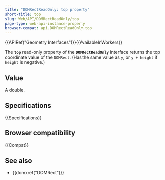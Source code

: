 ```yaml
---
title: "DOMRectReadOnly: top property"
short-title: top
slug: Web/API/DOMRectReadOnly/top
page-type: web-api-instance-property
browser-compat: api.DOMRectReadOnly.top
---
```


{{APIRef("Geometry Interfaces")}}{{AvailableInWorkers}}

The **`top`** read-only property of the **`DOMRectReadOnly`** interface returns the top coordinate value of the `DOMRect`. (Has the same value as `y`, or `y + height` if `height` is negative.)

## Value

A double.

## Specifications

{{Specifications}}

## Browser compatibility

{{Compat}}

## See also

- {{domxref("DOMRect")}}
